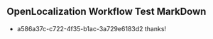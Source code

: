 ## OpenLocalization Workflow Test MarkDown
* a586a37c-c722-4f35-b1ac-3a729e6183d2 thanks!

<!--HONumber=Jul16_HO5-->


